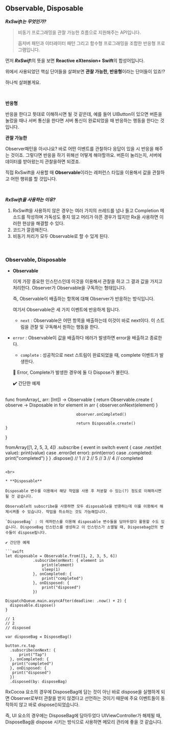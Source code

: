 ## Observable, Disposable

***RxSwift는 무엇인가?***

> 비동기 프로그래밍을 관찰 가능한 흐름으로 지원해주는 API입니다.
>
> 옵저버 패턴과 이터레이터 패턴 그리고 함수형 프로그래밍을 조합한 반응형 프로그램입니다.

먼저 ***RxSwif***t의 뜻을 보면 **Reactive eXtension+ Swift**의 합성어입니다.

위에서 사용되었던 핵심 단어들을 살펴보면 **관찰 가능한, 반응형**이라는 단어들이 있죠⁉️

하나씩 살펴볼게요.

<br>

**반응형**

반응을 한다고 뜻대로 이해하시면 될 것 같은데, 예를 들어 UIButton이 있으면 버튼을 눌렀을 때나 서버 통신을 한다면 서버 통신이 완료되었을 때 반응하는 행동을 한다는 것입니다.

**관찰 가능한**

Observer패턴을 아시나요? 바로 어떤 이벤트를 관찰하다 응답이 있을 시 반응을 해주는 것이죠. 그렇다면 반응을 하기 위해선 어떻게 해야할까요. 버튼이 눌리는지, 서버에 데이터를 받아왔는지 관찰을하면 되겠죠.

직접 RxSwift을 사용할 때 **Observable**이라는 레퍼런스 타입을 이용해서 값을 관찰하고 어떤 행위를 할 것입니다.

<br>

***RxSwift을 사용하는 이유?***

1. RxSwift을 사용하지 않은 경우는 여러 가지의 쓰레드를 넘나 들고 Completion 메소드를 작성하며 가독성도 좋지 않고 머리가 아픈 경우가 많지만 Rx을 사용하면 이러한 현상을 해결할 수 있다.
2. 코드가 깔끔해진다.
3. 비동기 처리가 모두 Observable로 할 수 있게 된다.

<br>

### Observable, Disposable

* **Observable**

  이게 가장 중요한 인스턴스인데 이것을 이용해서 관찰을 하고 그 결과 값을 가지고 처리한다. Observer가 Observable을 구독하는 형태입니다.

  즉, Observable이 배출하는 항목에 대해 Observer가 반응하는 방식입니다.

  여기서 Observable은 세 가지 이벤트에 반응하게 됩니다.

  * `next` :  Observable은 어떤 항목을 배출하는데 이것이 바로 next이다. 이 스트림을 관찰 및 구독해서 원하는 행동을 한다.
* `error` : Observable이 값을 배출하다 에러가 발생하면 error을 배출하고 종료한다.
  * `complete` : 성공적으로 next 스트림이 완료되었을 때, complete 이벤트가 발생한다.
  
  🔴 Error, Complete가 발생한 경우에 둘 다 Dispose가 불린다.

  ✔️ 간단한 예제

  ```swift
func fromArray(_ arr: [Int]) -> Observable<Int> {
    return Observable<Int>.create { observe -> Disposable in
                                 for element in arr {
                                     observer.onNext(element)
                                   }
  
                                   observer.onCompleted()
  
                                   return Disposable.create()
    }
  }
  
  fromArray([1, 2, 5, 3, 4])
  	.subscribe { 
      event in
      switch event {
        case .next(let value): print(value)
        case .error(let error): print(error)
        case .completed: print("completed")
      }
  	}
  	.dispose()
  // 1
  // 2
  // 5
  // 3
  // 4
  // completed
  ```

<br>

* **Disposable**

  Disposable 변수를 이용해서 해당 작업을 사용 후 처분할 수 있는(?) 정도로 이해하시면 될 것 같습니다. 
  
  Observable의 subscribe을 사용하면 모두 disposable을 반환하는데 이를 이용해서 해제시켜줄 수 있습니다. 작업을 취소하는 것도 가능해집니다.
  
  `DisposeBag` : 이 레퍼런스를 이용해 disposable 변수들을 담아두었다 활용할 수도 있습니다. DisposeBag 인스턴스를 생성하고 이 인스턴스가 소멸될 때, Disposebag안의 변수들이 dispose됩니다.
  
  ✔️ 간단한 예제
  
  ```swift
  let disposable = Observable.from([1, 2, 3, 5, 6])
              .subscribe(onNext: { element in
                  print(element)
                  sleep(1)
              }, onCompleted: {
                  print("completed")
              }, onDisposed: {
                  print("disposed")
              })
  
  DispatchQueue.main.asyncAfter(deadline: .now() + 2) {
    disposable.dispose()
  }
  
  // 1
  // 2
  // disposed
  
  var disposeBag = DisposeBag()
  
  button.rx.tap
  	.subscribe(onNext: {
    	print("Tap")
  	}, onCompleted: {
   	 print("completed")
  	}, onDisposed: {
   	 print("disposed")
  	})
  	.disposed(by: disposeBag)
  ```
  
  RxCocoa 요소의 경우에 DisposeBag에 담는 것이 아닌 바로 dispose을 실행하게 되면 Observer로부터 관찰을 받지 않겠다고 선언하는 것이기 때문에 주요 이벤트들이 동작하지 않고 바로 dispose()되었습니다.
  
  즉, UI 요소의 경우에는 DisposeBag에 담아두었다 UIViewController가 해제될 때, DisposeBag을 dispose 시키는 방식으로 사용하면 메모리 관리에 좋을 것 같습니다.
